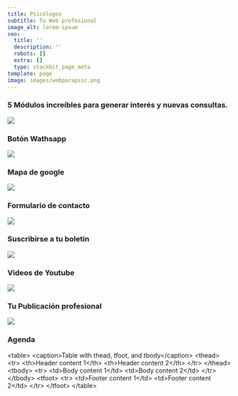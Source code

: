 ```yaml
---
title: Psicólogos
subtitle: Tu Web profesional
image_alt: lorem-ipsum
seo:
  title: ''
  description: ''
  robots: []
  extra: []
  type: stackbit_page_meta
template: page
image: images/webparapsic.png
---
```

### 5 Módulos increíbles para generar interés y nuevas consultas.

![](images/alito-wasap-101864e1.png)

### Botón Wathsapp

![](images/alito-mapa.png)

### Mapa de google

![](images/alito-formu.png)

### Formulario de contacto

![](images/alito-boletin.png)

### Suscribirse a tu boletín

![](images/alito-yt.png)

### Videos de Youtube

![](images/alito-publi.png)

### Tu Publicación profesional

![](images/alito-agenda.png)

### Agenda

\<table>
    \<caption>Table with thead, tfoot, and tbody\</caption>
  \<thead>
    \<tr>
      \<th>Header content 1\</th>
      \<th>Header content 2\</th>
    \</tr>
  \</thead>
  \<tbody>
    \<tr>
      \<td>Body content 1\</td>
      \<td>Body content 2\</td>
    \</tr>
  \</tbody>
  \<tfoot>
    \<tr>
      \<td>Footer content 1\</td>
      \<td>Footer content 2\</td>
    \</tr>
  \</tfoot>
\</table>


